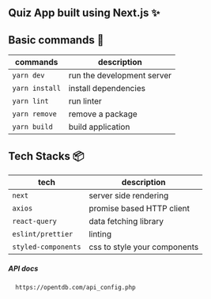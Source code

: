 ## Quiz App built using Next.js :sparkles:

## Basic commands :wrench:

|     commands   |      description           |
|----------------|----------------------------|
| `yarn dev`     | run the development server |
| `yarn install` | install dependencies       |
| `yarn lint`	   | run linter                 |
| `yarn remove`  | remove a package           |
| `yarn build`   | build application          |

## Tech Stacks :package:

|     tech            |      description             |
|---------------------|------------------------------|
| `next`              | server side rendering        |
| `axios`             | promise based HTTP client    |
| `react-query`       | data fetching library        |
| `eslint/prettier`   | linting                      |
| `styled-components` | css to style your components |

<h5>API docs</h5>

  ```
    https://opentdb.com/api_config.php
  ```
